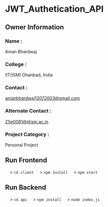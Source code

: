 # JWT_Authetication_API
## Owner Information 
### Name : 
Aman Bhardwaj
### College : 
IIT(ISM) Dhanbad, India 
### Contact : 
amanbhardwaj12072003@gmail.com
### Alternate Contact : 
21je0081@iitism.ac.in
### Project Category : 
Personal Project


## Run Frontend
&nbsp;&nbsp;&nbsp;&nbsp;> <code>cd client</code>
&nbsp;&nbsp;&nbsp;&nbsp;> <code>npm install</code>
&nbsp;&nbsp;&nbsp;&nbsp;> <code>npm start</code>       

## Run Backend
&nbsp;&nbsp;&nbsp;&nbsp;> <code>cd api</code>
&nbsp;&nbsp;&nbsp;&nbsp;> <code>npm install</code>
&nbsp;&nbsp;&nbsp;&nbsp;> <code>node index.js</code>       

